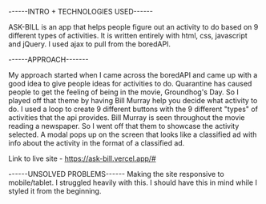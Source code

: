 ------INTRO + TECHNOLOGIES USED------

ASK-BILL is an app that helps people figure out an activity to do based on 9 different types of activities. It is written entirely with html, css, javascript and jQuery. I used ajax to pull from the boredAPI.

------APPROACH-------

My approach started when I came across the boredAPI and came up with a good idea to give people ideas for activities to do. Quarantine has caused people to get the feeling of being in the movie, Groundhog's Day. So I played off that theme by having Bill Murray help you decide what activity to do. I used a loop to create 9 different buttons with the 9 different "types" of activities that the api provides. Bill Murray is seen throughout the movie reading a newspaper. So I went off that them to showcase the activity selected. A modal pops up on the screen that looks like a classified ad with info about the activity in the format of a classified ad.


Link to live site - https://ask-bill.vercel.app/#


------UNSOLVED PROBLEMS------
Making the site responsive to mobile/tablet. I struggled heavily with this. I should have this in mind while I styled it from the beginning. 

